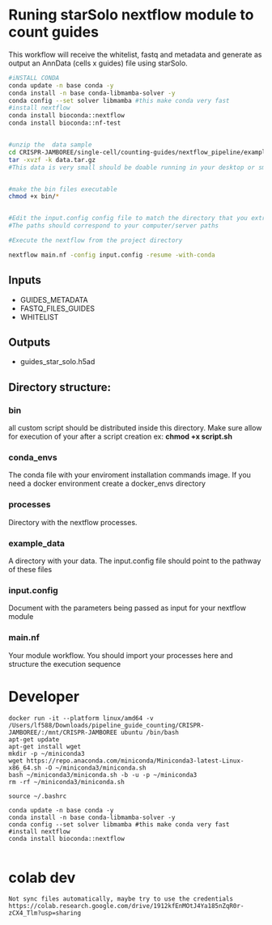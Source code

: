 
# Runing  starSolo nextflow module to count guides
This workflow will receive the whitelist, fastq and metadata and generate as output an AnnData (cells x guides) file using starSolo.



```bash
#iNSTALL CONDA 
conda update -n base conda -y 
conda install -n base conda-libmamba-solver -y
conda config --set solver libmamba #this make conda very fast
#install nextflow
conda install bioconda::nextflow
conda install bioconda::nf-test

```

```bash

#unzip the  data sample
cd CRISPR-JAMBOREE/single-cell/counting-guides/nextflow_pipeline/example_data  
tar -xvzf -k data.tar.gz
#This data is very small should be doable running in your desktop or small server
```

```bash

#make the bin files executable
chmod +x bin/*    
```


```bash

#Edit the input.config config file to match the directory that you extracted your data.
#The paths should correspond to your computer/server paths

```
```bash
#Execute the nextflow from the project directory

nextflow main.nf -config input.config -resume -with-conda


```
## Inputs
- GUIDES_METADATA
- FASTQ_FILES_GUIDES
- WHITELIST 

## Outputs
-   guides_star_solo.h5ad


## Directory structure:

### bin 

 all custom script should be distributed inside this directory. Make sure allow  for execution of your  after a script creation ex: __chmod +x script.sh__

### conda_envs 

 The conda file with your enviroment installation commands image. If you need a docker environment create a docker_envs directory

### processes
Directory with the nextflow processes.

### example_data
A directory with your data. The input.config file should point to the pathway of these files

### input.config
 Document with the parameters being passed as input for your nextflow module

### main.nf
Your module workflow. You should import your processes here and structure the execution sequence



# Developer
```
docker run -it --platform linux/amd64 -v /Users/lf588/Downloads/pipeline_guide_counting/CRISPR-JAMBOREE/:/mnt/CRISPR-JAMBOREE ubuntu /bin/bash  
apt-get update  
apt-get install wget  
mkdir -p ~/miniconda3  
wget https://repo.anaconda.com/miniconda/Miniconda3-latest-Linux-x86_64.sh -O ~/miniconda3/miniconda.sh  
bash ~/miniconda3/miniconda.sh -b -u -p ~/miniconda3  
rm -rf ~/miniconda3/miniconda.sh  

source ~/.bashrc 

conda update -n base conda -y 
conda install -n base conda-libmamba-solver -y
conda config --set solver libmamba #this make conda very fast
#install nextflow
conda install bioconda::nextflow


```




# colab dev
```
Not sync files automatically, maybe try to use the credentials
https://colab.research.google.com/drive/1912kfEnMOtJ4Ya185nZqR0r-zCX4_Tlm?usp=sharing


```





